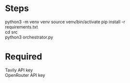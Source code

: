 # Steps

python3 -m venv venv
source venv/bin/activate
pip install -r requirements.txt  
cd src  
python3 orchestrator.py

# Required

Tavily API key  
OpenRouter API key
